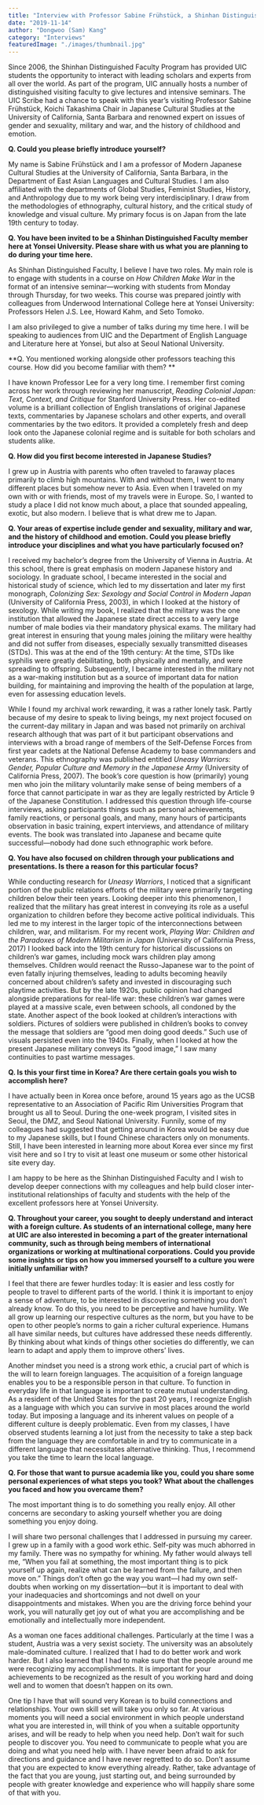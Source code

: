 ```yaml
---
title: "Interview with Professor Sabine Frühstück, a Shinhan Distinguished Faculty Member"
date: "2019-11-14"
author: "Dongwoo (Sam) Kang"
category: "Interviews"
featuredImage: "./images/thumbnail.jpg"
---
```


Since 2006, the Shinhan Distinguished Faculty Program has provided UIC students the opportunity to interact with leading scholars and experts from all over the world. As part of the program, UIC annually hosts a number of distinguished visiting faculty to give lectures and intensive seminars. The UIC Scribe had a chance to speak with this year’s visiting Professor Sabine Frühstück, Koichi Takashima Chair in Japanese Cultural Studies at the University of California, Santa Barbara and renowned expert on issues of gender and sexuality, military and war, and the history of childhood and emotion. 

**Q. Could you please briefly introduce yourself?**

My name is Sabine Frühstück and I am a professor of Modern Japanese Cultural Studies at the University of California, Santa Barbara, in the Department of East Asian Languages and Cultural Studies. I am also affiliated with the departments of Global Studies, Feminist Studies, History, and Anthropology due to my work being very interdisciplinary. I draw from the methodologies of ethnography, cultural history, and the critical study of knowledge and visual culture. My primary focus is on Japan from the late 19th century to today. 

**Q. You have been invited to be a Shinhan Distinguished Faculty member here at Yonsei University. Please share with us what you are planning to do during your time here.**

As Shinhan Distinguished Faculty, I believe I have two roles. My main role is to engage with students in a course on _How Children Make War_ in the format of an intensive seminar—working with students from Monday through Thursday, for two weeks. This course was prepared jointly with colleagues from Underwood International College here at Yonsei University: Professors Helen J.S. Lee, Howard Kahm, and Seto Tomoko. 

I am also privileged to give a number of talks during my time here. I will be speaking to audiences from UIC and the Department of English Language and Literature here at Yonsei, but also at Seoul National University.

**Q. You mentioned working alongside other professors teaching this course. How did you become familiar with them? **

I have known Professor Lee for a very long time. I remember first coming across her work through reviewing her manuscript, _Reading Colonial Japan: Text, Context, and Critique_ for Stanford University Press. Her co-edited volume is a brilliant collection of English translations of original Japanese texts, commentaries by Japanese scholars and other experts, and overall commentaries by the two editors. It provided a completely fresh and deep look onto the Japanese colonial regime and is suitable for both scholars and students alike. 

**Q. How did you first become interested in Japanese Studies?**

I grew up in Austria with parents who often traveled to faraway places primarily to climb high mountains. With and without them, I went to many different places but somehow never to Asia. Even when I traveled on my own with or with friends, most of my travels were in Europe. So, I wanted to study a place I did not know much about, a place that sounded appealing, exotic, but also modern. I believe that is what drew me to Japan. 

**Q. Your areas of expertise include gender and sexuality, military and war, and the history of childhood and emotion. Could you please briefly introduce your disciplines and what you have particularly focused on?**

I received my bachelor’s degree from the University of Vienna in Austria. At this school, there is great emphasis on modern Japanese history and sociology. In graduate school, I became interested in the social and historical study of science, which led to my dissertation and later my first monograph, _Colonizing Sex: Sexology and Social Control in Modern Japan_ (University of California Press, 2003), in which I looked at the history of sexology. While writing my book, I realized that the military was the one institution that allowed the Japanese state direct access to a very large number of male bodies via their mandatory physical exams. The military had great interest in ensuring that young males joining the military were healthy and did not suffer from diseases, especially sexually transmitted diseases (STDs). This was at the end of the 19th century: At the time, STDs like syphilis were greatly debilitating, both physically and mentally, and were spreading to offspring. Subsequently, I became interested in the military not as a war-making institution but as a source of important data for nation building, for maintaining and improving the health of the population at large, even for assessing education levels.

While I found my archival work rewarding, it was a rather lonely task. Partly because of my desire to speak to living beings, my next project focused on the current-day military in Japan and was based not primarily on archival research although that was part of it but participant observations and interviews with a broad range of members of the Self-Defense Forces from first year cadets at the National Defense Academy to base commanders and veterans. This ethnography was published entitled _Uneasy Warriors: Gender, Popular Culture and Memory in the Japanese Army_ (University of California Press, 2007). The book’s core question is how (primarily) young men who join the military voluntarily make sense of being members of a force that cannot participate in war as they are legally restricted by Article 9 of the Japanese Constitution. I addressed this question through life-course interviews, asking participants things such as personal achievements, family reactions, or personal goals, and many, many hours of participants observation in basic training, expert interviews, and attendance of military events. The book was translated into Japanese and became quite successful—nobody had done such ethnographic work before. 

**Q. You have also focused on children through your publications and presentations. Is there a reason for this particular focus?**

While conducting research for _Uneasy Warriors_, I noticed that a significant portion of the public relations efforts of the military were primarily targeting children below their teen years. Looking deeper into this phenomenon, I realized that the military has great interest in conveying its role as a useful organization to children before they become active political individuals. This led me to my interest in the larger topic of the interconnections between children, war, and militarism. For my recent work, _Playing War: Children and the Paradoxes of Modern Militarism in Japan_ (University of California Press, 2017) I looked back into the 19th century for historical discussions on children’s war games, including mock wars children play among themselves. Children would reenact the Russo-Japanese war to the point of even fatally injuring themselves, leading to adults becoming heavily concerned about children’s safety and invested in discouraging such playtime activities. But by the late 1920s, public opinion had changed alongside preparations for real-life war: these children’s war games were played at a massive scale, even between schools, all condoned by the state. Another aspect of the book looked at children’s interactions with soldiers. Pictures of soldiers were published in children’s books to convey the message that soldiers are “good men doing good deeds.” Such use of visuals persisted even into the 1940s. Finally, when I looked at how the present Japanese military conveys its “good image,” I saw many continuities to past wartime messages. 

**Q. Is this your first time in Korea? Are there certain goals you wish to accomplish here?**

I have actually been in Korea once before, around 15 years ago as the UCSB representative to an Association of Pacific Rim Universities Program that brought us all to Seoul. During the one-week program, I visited sites in Seoul, the DMZ, and Seoul National University. Funnily, some of my colleagues had suggested that getting around in Korea would be easy due to my Japanese skills, but I found Chinese characters only on monuments. Still, I have been interested in learning more about Korea ever since my first visit here and so I try to visit at least one museum or some other historical site every day.

I am happy to be here as the Shinhan Distinguished Faculty and I wish to develop deeper connections with my colleagues and help build closer inter-institutional relationships of faculty and students with the help of the excellent professors here at Yonsei University.

**Q. Throughout your career, you sought to deeply understand and interact with a foreign culture. As students of an international college, many here at UIC are also interested in becoming a part of the greater international community, such as through being members of international organizations or working at multinational corporations. Could you provide some insights or tips on how you immersed yourself to a culture you were initially unfamiliar with?**

I feel that there are fewer hurdles today: It is easier and less costly for people to travel to different parts of the world. I think it is important to enjoy a sense of adventure, to be interested in discovering something you don’t already know. To do this, you need to be perceptive and have humility. We all grow up learning our respective cultures as the norm, but you have to be open to other people’s norms to gain a richer cultural experience. Humans all have similar needs, but cultures have addressed these needs differently. By thinking about what kinds of things other societies do differently, we can learn to adapt and apply them to improve others’ lives. 

Another mindset you need is a strong work ethic, a crucial part of which is the will to learn foreign languages. The acquisition of a foreign language enables you to be a responsible person in that culture. To function in everyday life in that language is important to create mutual understanding. As a resident of the United States for the past 20 years, I recognize English as a language with which you can survive in most places around the world today. But imposing a language and its inherent values on people of a different culture is deeply problematic. Even from my classes, I have observed students learning a lot just from the necessity to take a step back from the language they are comfortable in and try to communicate in a different language that necessitates alternative thinking. Thus, I recommend you take the time to learn the local language.

**Q. For those that want to pursue academia like you, could you share some personal experiences of what steps you took? What about the challenges you faced and how you overcame them?**

The most important thing is to do something you really enjoy. All other concerns are secondary to asking yourself whether you are doing something you enjoy doing.

I will share two personal challenges that I addressed in pursuing my career. I grew up in a family with a good work ethic. Self-pity was much abhorred in my family. There was no sympathy for whining. My father would always tell me, “When you fail at something, the most important thing is to pick yourself up again, realize what can be learned from the failure, and then move on.” Things don’t often go the way you want—I had my own self-doubts when working on my dissertation—but it is important to deal with your inadequacies and shortcomings and not dwell on your disappointments and mistakes. When you are the driving force behind your work, you will naturally get joy out of what you are accomplishing and be emotionally and intellectually more independent.

As a woman one faces additional challenges. Particularly at the time I was a student, Austria was a very sexist society. The university was an absolutely male-dominated culture. I realized that I had to do better work and work harder. But I also learned that I had to make sure that the people around me were recognizing my accomplishments. It is important for your achievements to be recognized as the result of you working hard and doing well and to women that doesn’t happen on its own. 

One tip I have that will sound very Korean is to build connections and relationships. Your own skill set will take you only so far. At various moments you will need a social environment in which people understand what you are interested in, will think of you when a suitable opportunity arises, and will be ready to help when you need help. Don’t wait for such people to discover you. You need to communicate to people what you are doing and what you need help with. I have never been afraid to ask for directions and guidance and I have never regretted to do so. Don’t assume that you are expected to know everything already. Rather, take advantage of the fact that you are young, just starting out, and being surrounded by people with greater knowledge and experience who will happily share some of that with you.
